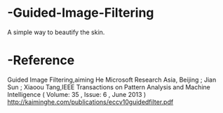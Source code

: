 # -Guided-Image-Filtering
 A simple way to beautify the skin.
 
# -Reference
Guided Image Filtering,aiming He 
Microsoft Research Asia, Beijing
; Jian Sun ; Xiaoou Tang,IEEE Transactions on Pattern Analysis and Machine Intelligence ( Volume: 35 , Issue: 6 , June 2013 )
http://kaiminghe.com/publications/eccv10guidedfilter.pdf
 

